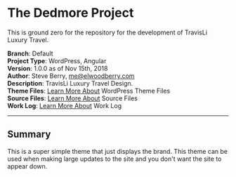 # The Dedmore Project       
This is ground zero for the repository for the development of TravisLi Luxury Travel.       

**Branch**: Default       
**Project Type**: WordPress, Angular        
**Version**: 1.0.0 as of Nov 15th, 2018            
**Author**: Steve Berry, me@elwoodberry.com           
**Description**: TravisLi Luxury Travel Design.                  
**Theme Files**: [Learn More About]() WordPress Theme Files         
**Source Files**: [Learn More About]() Source Files      
**Work Log**: [Learn More About]() Work Log      
  
---        

## Summary       
This is a super simple theme that just displays the brand. This theme can be used when making large updates to the site and you don't want the site to appear down.     
